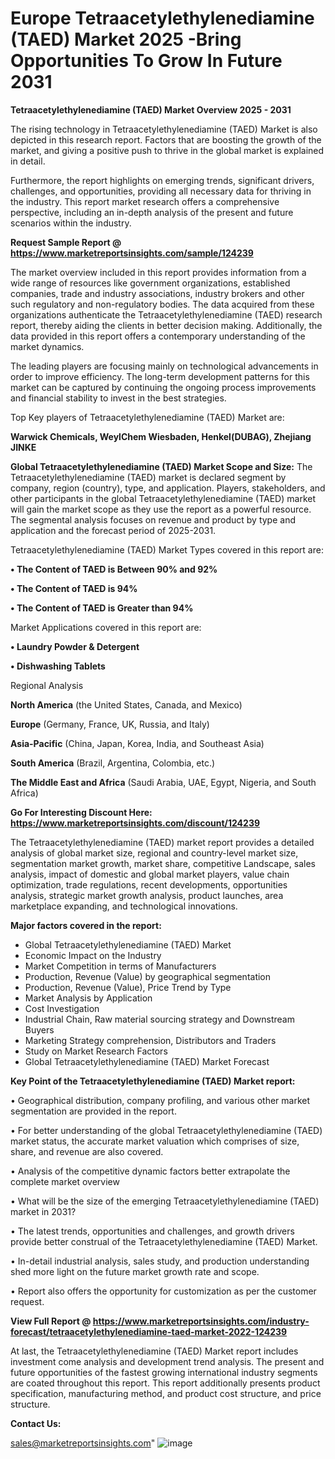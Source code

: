 # Europe Tetraacetylethylenediamine (TAED) Market 2025 -Bring Opportunities To Grow In Future 2031

<Strong> Tetraacetylethylenediamine (TAED) Market Overview 2025 - 2031</strong>

The rising technology in Tetraacetylethylenediamine (TAED) Market is also depicted in this research report. Factors that are boosting the growth of the market, and giving a positive push to thrive in the global market is explained in detail.

Furthermore, the report highlights on emerging trends, significant drivers, challenges, and opportunities, providing all necessary data for thriving in the industry. This report market research offers a comprehensive perspective, including an in-depth analysis of the present and future scenarios within the industry.

<strong>Request Sample Report @ <a href=https://www.marketreportsinsights.com/sample/124239>https://www.marketreportsinsights.com/sample/124239</a></strong>

The market overview included in this report provides information from a wide range of resources like government organizations, established companies, trade and industry associations, industry brokers and other such regulatory and non-regulatory bodies. The data acquired from these organizations authenticate the Tetraacetylethylenediamine (TAED) research report, thereby aiding the clients in better decision making. Additionally, the data provided in this report offers a contemporary understanding of the market dynamics.

The leading players are focusing mainly on technological advancements in order to improve efficiency. The long-term development patterns for this market can be captured by continuing the ongoing process improvements and financial stability to invest in the best strategies.

Top Key players of Tetraacetylethylenediamine (TAED) Market are:

<strong>Warwick Chemicals, WeylChem Wiesbaden, Henkel(DUBAG), Zhejiang JINKE</strong>

<strong><b>Global Tetraacetylethylenediamine (TAED) Market Scope and Size:</b></strong>
The Tetraacetylethylenediamine (TAED) market is declared segment by company, region (country), type, and application. Players, stakeholders, and other participants in the global Tetraacetylethylenediamine (TAED) market will gain the market scope as they use the report as a powerful resource. The segmental analysis focuses on revenue and product by type and application and the forecast period of 2025-2031.

Tetraacetylethylenediamine (TAED) Market Types covered in this report are:

<strong>• The Content of TAED is Between 90% and 92%

• The Content of TAED is 94%

• The Content of TAED is Greater than 94%</strong>

Market Applications covered in this report are:

<strong>• Laundry Powder & Detergent

• Dishwashing Tablets</strong> 

Regional Analysis

<strong>North America</strong> (the United States, Canada, and Mexico)

<strong>Europe</strong> (Germany, France, UK, Russia, and Italy)

<strong>Asia-Pacific</strong> (China, Japan, Korea, India, and Southeast Asia)

<strong>South America</strong> (Brazil, Argentina, Colombia, etc.)

<strong>The Middle East and Africa</strong> (Saudi Arabia, UAE, Egypt, Nigeria, and South Africa)

<strong>Go For Interesting Discount Here: <a href=https://www.marketreportsinsights.com/discount/124239>https://www.marketreportsinsights.com/discount/124239</a></strong>

The Tetraacetylethylenediamine (TAED) market report provides a detailed analysis of global market size, regional and country-level market size, segmentation market growth, market share, competitive Landscape, sales analysis, impact of domestic and global market players, value chain optimization, trade regulations, recent developments, opportunities analysis, strategic market growth analysis, product launches, area marketplace expanding, and technological innovations.

<strong><b>Major factors covered in the report:</b></strong>
<ul>
  <li>Global Tetraacetylethylenediamine (TAED) Market </li>
  <li>Economic Impact on the Industry</li>
  <li>Market Competition in terms of Manufacturers</li>
  <li>Production, Revenue (Value) by geographical segmentation</li>
  <li>Production, Revenue (Value), Price Trend by Type</li>
  <li>Market Analysis by Application</li>
  <li>Cost Investigation</li>
  <li>Industrial Chain, Raw material sourcing strategy and Downstream Buyers</li>
  <li>Marketing Strategy comprehension, Distributors and Traders</li>
  <li>Study on Market Research Factors</li>
  <li>Global Tetraacetylethylenediamine (TAED) Market Forecast</li>
</ul>

<strong><b>Key Point of the Tetraacetylethylenediamine (TAED) Market report:</b></strong>

• Geographical distribution, company profiling, and various other market segmentation are provided in the report.

• For better understanding of the global Tetraacetylethylenediamine (TAED) market status, the accurate market valuation which comprises of size, share, and revenue are also covered.

• Analysis of the competitive dynamic factors better extrapolate the complete market overview

• What will be the size of the emerging Tetraacetylethylenediamine (TAED) market in 2031?

• The latest trends, opportunities and challenges, and growth drivers provide better construal of the Tetraacetylethylenediamine (TAED) Market.

• In-detail industrial analysis, sales study, and production understanding shed more light on the future market growth rate and scope.

• Report also offers the opportunity for customization as per the customer request.

<strong><b>View Full Report @ <a href=https://www.marketreportsinsights.com/industry-forecast/tetraacetylethylenediamine-taed-market-2022-124239>https://www.marketreportsinsights.com/industry-forecast/tetraacetylethylenediamine-taed-market-2022-124239</a></b></strong>


At last, the Tetraacetylethylenediamine (TAED) Market report includes investment come analysis and development trend analysis. The present and future opportunities of the fastest growing international industry segments are coated throughout this report. This report additionally presents product specification, manufacturing method, and product cost structure, and price structure.

<strong>Contact Us:</strong>

sales@marketreportsinsights.com"
![image](https://github.com/user-attachments/assets/3e414e18-6ae0-4225-b572-33214277da2f)
